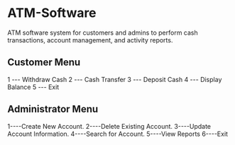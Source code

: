# ATM-Software
ATM software system for customers and admins to perform cash transactions, account management, and activity reports.

## Customer Menu
1 --- Withdraw Cash
2 --- Cash Transfer
3 --- Deposit Cash
4 --- Display Balance
5 --- Exit

## Administrator Menu
1----Create New Account.
2----Delete Existing Account.
3----Update Account Information.
4----Search for Account.
5----View Reports
6----Exit
